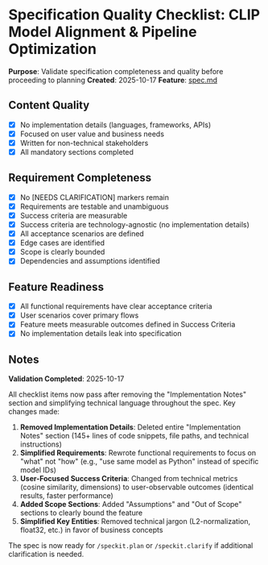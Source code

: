 # Specification Quality Checklist: CLIP Model Alignment & Pipeline Optimization

**Purpose**: Validate specification completeness and quality before proceeding to planning
**Created**: 2025-10-17
**Feature**: [spec.md](../spec.md)

## Content Quality

- [x] No implementation details (languages, frameworks, APIs)
- [x] Focused on user value and business needs
- [x] Written for non-technical stakeholders
- [x] All mandatory sections completed

## Requirement Completeness

- [x] No [NEEDS CLARIFICATION] markers remain
- [x] Requirements are testable and unambiguous
- [x] Success criteria are measurable
- [x] Success criteria are technology-agnostic (no implementation details)
- [x] All acceptance scenarios are defined
- [x] Edge cases are identified
- [x] Scope is clearly bounded
- [x] Dependencies and assumptions identified

## Feature Readiness

- [x] All functional requirements have clear acceptance criteria
- [x] User scenarios cover primary flows
- [x] Feature meets measurable outcomes defined in Success Criteria
- [x] No implementation details leak into specification

## Notes

**Validation Completed**: 2025-10-17

All checklist items now pass after removing the "Implementation Notes" section and simplifying technical language throughout the spec. Key changes made:

1. **Removed Implementation Details**: Deleted entire "Implementation Notes" section (145+ lines of code snippets, file paths, and technical instructions)
2. **Simplified Requirements**: Rewrote functional requirements to focus on "what" not "how" (e.g., "use same model as Python" instead of specific model IDs)
3. **User-Focused Success Criteria**: Changed from technical metrics (cosine similarity, dimensions) to user-observable outcomes (identical results, faster performance)
4. **Added Scope Sections**: Added "Assumptions" and "Out of Scope" sections to clearly bound the feature
5. **Simplified Key Entities**: Removed technical jargon (L2-normalization, float32, etc.) in favor of business concepts

The spec is now ready for `/speckit.plan` or `/speckit.clarify` if additional clarification is needed.
